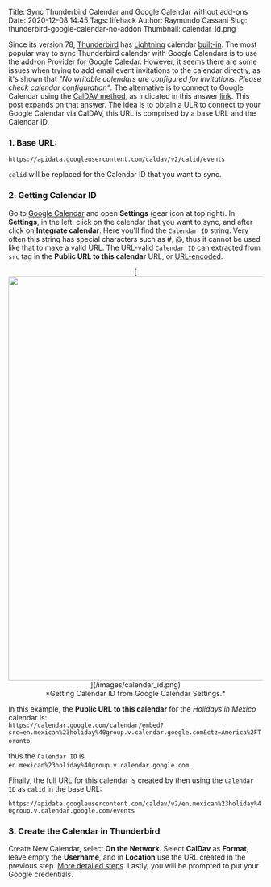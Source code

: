 Title: Sync Thunderbird Calendar and Google Calendar without add-ons
Date: 2020-12-08 14:45
Tags: lifehack
Author: Raymundo Cassani
Slug: thunderbird-google-calendar-no-addon
Thumbnail: calendar_id.png


Since its version 78, [Thunderbird](https://www.thunderbird.net) has [Lightning](https://addons.thunderbird.net/en-US/thunderbird/addon/lightning/) calendar [built-in](https://blog.thunderbird.net/2020/07/whats-new-in-thunderbird-78/). The most popular way to sync Thunderbird calendar with Google Calendars is to use the add-on [Provider for Google Caledar](https://addons.thunderbird.net/en-US/thunderbird/addon/provider-for-google-calendar/). However, it seems there are some issues when trying to add email event invitations to the calendar directly, as it's shown that *"No writable calendars are configured for invitations. Please check calendar configuration"*. The alternative is to connect to Google Calendar using the [CalDAV method](https://developers.google.com/calendar/caldav/v2/guide#connecting_to_googles_caldav_server), as indicated in this answer [link](https://support.mozilla.org/en-US/questions/1261974). This post expands on that answer. The idea is to obtain a ULR to connect to your Google Calendar via CalDAV, this URL is comprised by a base URL and the Calendar ID.

### 1. Base URL:    

  `https://apidata.googleusercontent.com/caldav/v2/calid/events`  

  `calid` will be replaced for the Calendar ID that you want to sync.

### 2. Getting Calendar ID

  Go to [Google Calendar](https://calendar.google.com) and open **Settings** (gear icon at top right). In **Settings**, in the left, click on the calendar that you want to sync, and after click on **Integrate calendar**. Here you'll find the `Calendar ID` string. Very often this string has special characters such as #, @, thus it cannot be used like that to make a valid URL. The URL-valid `Calendar ID` can extracted from `src` tag in the **Public URL to this calendar** URL, or [URL-encoded](https://www.url-encode-decode.com/).

  <center>
  [<img src="/images/calendar_id.png" style="width: 800px;">](/images/calendar_id.png)<br>
  *Getting Calendar ID from Google Calendar Settings.*<br>
  </center>

  In this example, the **Public URL to this calendar** for the *Holidays in Mexico* calendar is:  
  `https://calendar.google.com/calendar/embed?src=en.mexican%23holiday%40group.v.calendar.google.com&ctz=America%2FToronto`,

  thus the `Calendar ID` is `en.mexican%23holiday%40group.v.calendar.google.com`.

  Finally, the full URL for this calendar is created by then using the `Calendar ID` as `calid` in the base URL:

  `https://apidata.googleusercontent.com/caldav/v2/en.mexican%23holiday%40group.v.calendar.google.com/events`  

### 3. Create the Calendar in Thunderbird

  Create New Calendar, select **On the Network**. Select **CalDav** as **Format**, leave empty the **Username**, and in **Location** use the URL created in the previous step. [More detailed steps](https://support.mozilla.org/en-US/kb/creating-new-calendars#w_caldav). Lastly, you will be prompted to put your Google credentials.
